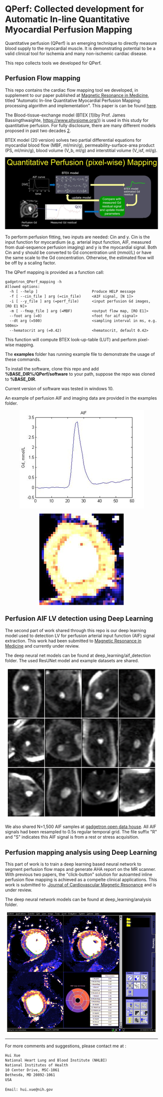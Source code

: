 # QPerf: Collected development for Automatic In-line Quantitative Myocardial Perfusion Mapping

Quantitative perfusion (QPerf) is an emerging technique to directly measure blood supply to the myocardial muscle. It is demonstrating potential to be a valid clinical tool for ischemia and many non-ischemic cardiac disease. 

This repo collects tools we developed for QPerf.

## Perfusion Flow mapping

This repo contains the cardiac flow mapping tool we developed, in supplement to our paper published at [Magnetic Resonance in Medicine](https://onlinelibrary.wiley.com/journal/15222594), titled "Automatic In-line Quantitative Myocardial Perfusion Mapping: processing algorithm and implementation". This paper is can be found [here](https://onlinelibrary.wiley.com/doi/full/10.1002/mrm.27954).

The Blood-tissue-exchange model (BTEX [1](by Prof. James Bassingthwaighte, https://www.physiome.org/)) is used in this study for quantitative perfusion. For fully disclosure, there are many different models proposed in past two decades [2](https://www.ncbi.nlm.nih.gov/pubmed/22173205). 

BTEX model (20 version) solves two partial differential equations for myocardial blood flow (MBF, ml/min/g), permeability-surface-area product (PS, ml/min/g), blood volume (V_b, ml/g) and interstitial volume (V_isf, ml/g).

![BTEX QPerf](./images/BTEX_pixel_size_mapping.JPG "Pixel-wise BTEX flow mapping for perfusion")

To perform perfusion fitting, two inputs are needed: Cin and y. Cin is the input function for myocardium (e.g. arterial input function, AIF, measured from dual-sequence perfusion imaging) and y is the myocardial signal. Both Cin and y should be converted to Gd concentration unit (mmol/L) or have the same scale to the Gd concentration. Otherwise, the estimated flow will be off by a scaling factor.

The QPerf mapping is provided as a function call:

```
gadgetron_QPerf_mapping -h
Allowed options:
  -h [ --help ]                         Produce HELP message
  -f [ --cin_file ] arg (=cin_file)     <AIF signal, [N 1]>
  -i [ --y_file ] arg (=perf_file)      <input perfusion Gd images, [RO E1 N]>
  -m [ --fmap_file ] arg (=MBF)         <output flow map, [RO E1]>
  --foot arg (=0)                       <foot for aif signal>
  --dt arg (=500)                       <sampling interval in ms, e.g. 500ms>
  --hematocrit arg (=0.42)              <hematocrit, default 0.42>
```
This function will compute BTEX look-up-table (LUT) and perform pixel-wise mapping.

The **examples** folder has running example file to demonstrate the usage of these commands.

To install the software, clone this repo and add **%BASE_DIR%/QPerf/software** to your path, suppose the repo was cloned to **%BASE_DIR**.

Current version of software was tested in windows 10.

An example of perfusion AIF and imaging data are provided in the examples folder. 

<p align="center">
<img src="./images/aif_stress.jpg">  
</p>

<p align="center">
<img src="./images/fmap_stress.jpg">  
</p>

## Perfusion AIF LV detection using Deep Learning

The second part of work shared through this repo is our deep learning model used to detection LV for perfusion arterial input function (AIF) signal extraction. This work had been submitted to [Magnetic Resonance in Medicine](https://onlinelibrary.wiley.com/journal/15222594) and currently under review.

The deep neural net models can be found at deep_learning/aif_detection folder. The used ResUNet model and example datasets are shared.

<p align="center">
<img src="./images/Figure3.jpg">  
</p>

We also shared N=1,500 AIF samples at [gadgetron open data house](https://gadgetrondata.blob.core.windows.net/open-shared-datasets/AIF_share_20200325.zip). All AIF signals had been resampled to 0.5s regular temporal grid. The file suffix "R" and "S" indicates this AIF signal is from a rest or stress acquisition.

## Perfusion mapping analysis using Deep Learning

This part of work is to train a deep learning based neural network to segment perfusion flow maps and generate AHA report on the MR scanner. With previous two papers, the "click-button" solution for autoamted inline perfusion flow mapping is achieved as a compelte clinical applications. This work is submitted to .[Journal of Cardiovascular Magnetic Resonance](https://jcmr-online.biomedcentral.com/) and is under review.

The deep neural network models can be found at deep_learning/analysis folder. 

<p align="center">
<img src="./images/FigurePerfAnalysis.jpg">  
</p>

------------------------------------------------------------------------------------------------

For more comments and suggestions, please contact me at :

```
Hui Xue
National Heart Lung and Blood Institute (NHLBI)
National Institutes of Health
10 Center Drive, MSC-1061
Bethesda, MD 20892-1061
USA

Email: hui.xue@nih.gov
```
